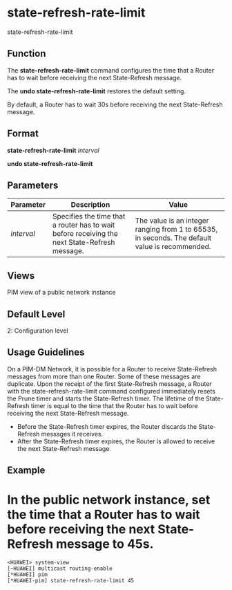 state-refresh-rate-limit
========================

state-refresh-rate-limit

Function
--------



The **state-refresh-rate-limit** command configures the time that a Router has to wait before receiving the next State-Refresh message.

The **undo state-refresh-rate-limit** restores the default setting.



By default, a Router has to wait 30s before receiving the next State-Refresh message.


Format
------

**state-refresh-rate-limit** *interval*

**undo state-refresh-rate-limit**


Parameters
----------

| Parameter | Description | Value |
| --- | --- | --- |
| *interval* | Specifies the time that a router has to wait before receiving the next State-Refresh message. | The value is an integer ranging from 1 to 65535, in seconds. The default value is recommended. |



Views
-----

PIM view of a public network instance


Default Level
-------------

2: Configuration level


Usage Guidelines
----------------

On a PIM-DM Network, it is possible for a Router to receive State-Refresh messages from more than one Router. Some of these messages are duplicate. Upon the receipt of the first State-Refresh message, a Router with the state-refresh-rate-limit command configured immediately resets the Prune timer and starts the State-Refresh timer. The lifetime of the State-Refresh timer is equal to the time that the Router has to wait before receiving the next State-Refresh message.

* Before the State-Refresh timer expires, the Router discards the State-Refresh messages it receives.
* After the State-Refresh timer expires, the Router is allowed to receive the next State-Refresh message.

Example
-------

# In the public network instance, set the time that a Router has to wait before receiving the next State-Refresh message to 45s.
```
<HUAWEI> system-view
[~HUAWEI] multicast routing-enable
[*HUAWEI] pim
[*HUAWEI-pim] state-refresh-rate-limit 45

```